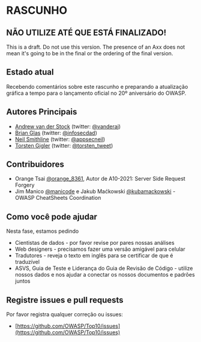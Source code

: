 # RASCUNHO

## NÃO UTILIZE ATÉ QUE ESTÁ FINALIZADO!

This is a draft. Do not use this version. The presence of an Axx does not mean it's going to be in the final or the ordering of the final version.

## Estado atual

Recebendo comentários sobre este rascunho e preparando a atualização gráfica a tempo para o lançamento oficial no 20º aniversário do OWASP.

## Autores Principais

- [Andrew van der Stock](mailto:vanderaj@owasp.org) (twitter: [@vanderaj](https://twitter.com/vanderaj))
- [Brian Glas](mailto:brian.glas@owasp.org) (twitter: [@infosecdad](https://twitter.com/infosecdad))
- [Neil Smithline](mailto:neil.smithline@owasp.org) (twitter: [@appsecneil](https://twitter.com/appsecneil))
- [Torsten Gigler](mailto:torsten.gigler@owasp.org) (twitter: [@torsten_tweet](https://twitter.com/torsten_tweet))

## Contribuidores

- Orange Tsai [@orange_8361](https://twitter/orange_8361), Autor de A10-2021: Server Side Request Forgery
- Jim Manico [@manicode](https://twitter/manicode) e Jakub Maćkowski [@kubamackowski](https://twitter/kubamackowski)  - OWASP CheatSheets Coordination

## Como você pode ajudar

Nesta fase, estamos pedindo

- Cientistas de dados - por favor revise por pares nossas análises
- Web designers - precisamos fazer uma versão amigável para celular
- Tradutores - reveja o texto em inglês para se certificar de que é traduzível
- ASVS, Guia de Teste e Liderança do Guia de Revisão de Código - utilize nossos dados e nos ajudar a conectar os nossos documentos e padrões juntos

## Registre issues e pull requests

Por favor registra qualquer correção ou issues:

- [https://github.com/OWASP/Top10/issues](https://github.com/OWASP/Top10/issues)
